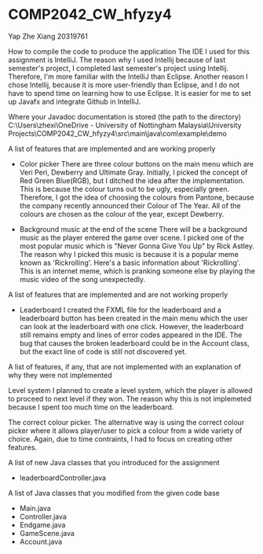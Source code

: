  # COMP2042_CW_hfyzy4

Yap Zhe Xiang
20319761

How to compile the code to produce the application
The IDE I used for this assignment is IntelliJ. The reason why I used Intellij because of last semester's project, I completed last semester's project using Intellij. Therefore, I'm more familiar with the IntelliJ than Eclipse. Another reason I chose Intellij, because it is more user-friendly than Eclipse, and I do not have to spend time on learning how to use Eclipse. It is easier for me to set up Javafx and integrate Github in IntelliJ. 

Where your Javadoc documentation is stored (the path to the directory)
C:\Users\zhexi\OneDrive - University of Nottingham Malaysia\University Projects\COMP2042_CW_hfyzy4\src\main\java\com\example\demo

A list of features that are implemented and are working properly

- Color picker
There are three colour buttons on the main menu which are Veri Peri, Dewberry and Ultimate Gray. Initially, I picked the concept of Red Green Blue(RGB), but I ditched the idea after the implementation. This is because the colour turns out to be ugly, especially green. Therefore, I got the idea of choosing the colours from Pantone, because the company recently announced their Colour of The Year. All of the colours are chosen as the colour of the year, except Dewberry. 

- Background music at the end of the scene
There will be a background music as the player entered the game over scene. I picked one of the most popular music which is "Never Gonna Give You Up" by Rick Astley. The reason why I picked this music is because it is a popular meme known as 'Rickrolling'. Here's a basic information about 'Rickrolling'. This is an internet meme, which is pranking someone else by playing the music video of the song unexpectedly. 

A list of features that are implemented and are not working properly

- Leaderboard
I created the FXML file for the leaderboard and a leaderboard button has been created in the main menu which the user can look at the leaderboard with one click. However, the leaderboard still remains empty and lines of error codes appeared in the IDE. The bug that causes the broken leaderboard could be in the Account class, but the exact line of code is still not discovered yet.  

A list of features, if any, that are not implemented with an explanation of why they were not implemented

Level system
I planned to create a level system, which the player is allowed to proceed to next level if they won. The reason why this is not implemeted because I spent too much time on the leaderboard. 

The correct colour picker.
The alternative way is using the correct colour picker where it allows player/user to pick a colour from a wide variety of choice. Again, due to time contraints, I had to focus on creating other features. 

A list of new Java classes that you introduced for the assignment

- leaderboardController.java

A list of Java classes that you modified from the given code base

- Main.java
- Controller.java
- Endgame.java
- GameScene.java
- Account.java
